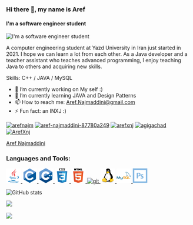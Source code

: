 ### Hi there 👋, my name is Aref
#### I'm a software engineer student
![I'm a software engineer student](https://raw.githubusercontent.com/saadeghi/saadeghi/master/dino.gif)

A computer engineering student at Yazd University in Iran just started in 2021. I hope we can learn a lot from each other. As a Java developer and a teacher assistant who teaches advanced programming, I enjoy teaching Java to others and acquiring new skills.

Skills: C++ / JAVA / MySQL 

- 🔭 I’m currently working on My self :) 
- 🌱 I’m currently learning JAVA and Design Patterns 
- 📫 How to reach me: Aref.Najmaddini@gmail.com 
- ⚡ Fun fact: an INXJ :) 


<p align="left">
<a href="https://twitter.com/arefnajm" target="blank"><img align="center" src="https://raw.githubusercontent.com/rahuldkjain/github-profile-readme-generator/master/src/images/icons/Social/twitter.svg" alt="arefnajm" height="30" width="40" /></a>
<a href="https://linkedin.com/in/aref-najmaddini-87780a249" target="blank"><img align="center" src="https://raw.githubusercontent.com/rahuldkjain/github-profile-readme-generator/master/src/images/icons/Social/linked-in-alt.svg" alt="aref-najmaddini-87780a249" height="30" width="40" /></a>
<a href="https://instagram.com/arefxnj" target="blank"><img align="center" src="https://raw.githubusercontent.com/rahuldkjain/github-profile-readme-generator/master/src/images/icons/Social/instagram.svg" alt="arefxnj" height="30" width="40" /></a>
<a href="https://codeforces.com/profile/agigachad" target="blank"><img align="center" src="https://raw.githubusercontent.com/rahuldkjain/github-profile-readme-generator/master/src/images/icons/Social/codeforces.svg" alt="agigachad" height="30" width="40" /></a>
<a href="https://discord.gg/ArefXnj" target="blank"><img align="center" src="https://raw.githubusercontent.com/rahuldkjain/github-profile-readme-generator/master/src/images/icons/Social/discord.svg" alt="ArefXnj" height="30" width="40" /></a>
</p>
<script src="https://platform.linkedin.com/badges/js/profile.js" async defer type="text/javascript"></script>
<div class="badge-base LI-profile-badge" data-locale="en_US" data-size="medium" data-theme="dark" data-type="VERTICAL" data-vanity="arefnajmaddini" data-version="v1"><a class="badge-base__link LI-simple-link" href="https://ir.linkedin.com/in/arefnajmaddini?trk=profile-badge">Aref Najmaddini</a></div>
              

<h3 align="left">Languages and Tools:</h3>
<p align="left">
<a href="https://www.java.com" target="_blank" rel="noreferrer"> <img src="https://raw.githubusercontent.com/devicons/devicon/master/icons/java/java-original.svg" alt="java" width="40" height="40"/> 
</a> 
<a href="https://www.cprogramming.com/" target="_blank" rel="noreferrer"> <img src="https://raw.githubusercontent.com/devicons/devicon/master/icons/c/c-original.svg" alt="c" width="40"   height="40"/> 
</a> 
<a href="https://www.w3schools.com/cpp/" target="_blank" rel="noreferrer"> <img src="https://raw.githubusercontent.com/devicons/devicon/master/icons/cplusplus/cplusplus-original.svg" alt="cplusplus" width="40" height="40"/> 
</a> 
<a href="https://www.w3schools.com/css/" target="_blank" rel="noreferrer"> <img src="https://raw.githubusercontent.com/devicons/devicon/master/icons/css3/css3-original-wordmark.svg" alt="css3" width="40" height="40"/> 
</a> 
<a href="https://www.w3.org/html/" target="_blank" rel="noreferrer"> <img src="https://raw.githubusercontent.com/devicons/devicon/master/icons/html5/html5-original-wordmark.svg" alt="html5" width="40" height="40"/> 
</a>
<a href="https://git-scm.com/" target="_blank" rel="noreferrer"> <img src="https://www.vectorlogo.zone/logos/git-scm/git-scm-icon.svg" alt="git" width="40" height="40"/> 
</a> 
<a href="https://www.linux.org/" target="_blank" rel="noreferrer"> <img src="https://raw.githubusercontent.com/devicons/devicon/master/icons/linux/linux-original.svg" alt="linux" width="40" height="40"/> 
</a> 
<a href="https://www.mysql.com/" target="_blank" rel="noreferrer"> <img src="https://raw.githubusercontent.com/devicons/devicon/master/icons/mysql/mysql-original-wordmark.svg" alt="mysql" width="40" height="40"/> 
</a> 
<a href="https://www.photoshop.com/en" target="_blank" rel="noreferrer"> <img src="https://raw.githubusercontent.com/devicons/devicon/master/icons/photoshop/photoshop-line.svg" alt="photoshop" width="40" height="40"/> 
</a> 
</p>


![GitHub stats](https://github-readme-stats.vercel.app/api?username=ArefNj&theme=dark&show_icons=true)  

![](https://quotes-github-readme.vercel.app/api?type=horizontal&theme=dark)

[![](https://visitcount.itsvg.in/api?id=arefxnj&label=Profile%20Views&color=12&icon=5&pretty=true)](https://visitcount.itsvg.in)

